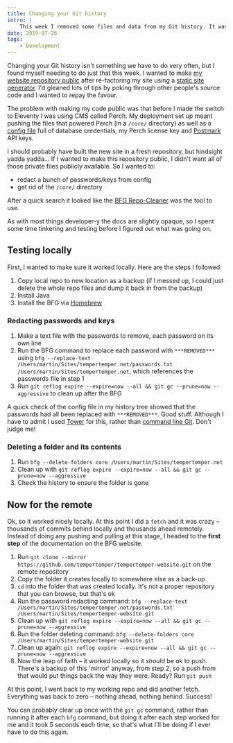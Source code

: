 ```yaml
---
title: Changing your Git history
intro: |
    This week I removed some files and data from my Git history. It was a bit of a learning curve, but here's how I did it, step by step.
date: 2019-07-26
tags:
    - Development
---
```


Changing your Git history isn't something we have to do very often, but I found myself needing to do just that this week. I wanted to make [my website repository public](https://github.com/tempertemper/tempertemper-website) after re-factoring my site using a [static site generator](https://www.11ty.io). I'd gleaned lots of tips by poking through other people's source code and I wanted to repay the favour.

The problem with making my code public was that before I made the switch to Eleventy I was using CMS called Perch. My deployment set up meant pushing the files that powered Perch (in a `/core/` directory) as well as a [config file](https://github.com/tempertemper/tempertemper-website/blob/4b7183f1b452c4d926539a0e5dbf2fd891350a50/web/cms/config/config.php) full of database credentials, my Perch license key and [Postmark](https://postmarkapp.com) API keys.

I should probably have built the new site in a fresh repository, but hindsight yadda yadda… If I wanted to make this repository public, I didn't want all of those private files publicly available. So I wanted to:

- redact a bunch of passwords/keys from config
- get rid of the `/core/` directory

After a quick search it looked like the [BFG Repo-Cleaner](https://rtyley.github.io/bfg-repo-cleaner/) was the tool to use.

As with most things developer-y the docs are slightly opaque, so I spent some time tinkering and testing before I figured out what was going on.


## Testing locally

First, I wanted to make sure it worked locally. Here are the steps I followed:

1. Copy local repo to new location as a backup (if I messed up, I could just delete the whole repo files and dump it back in from the backup)
2. Install Java
3. Install the BFG via [Homebrew](https://brew.sh)

### Redacting passwords and keys

1. Make a text file with the passwords to remove, each password on its own line
2. Run the BFG command to replace each password with `***REMOVED***` using `bfg --replace-text /Users/martin/Sites/tempertemper.net/passwords.txt /Users/martin/Sites/tempertemper.net`, which references the passwords file in step 1
3. Run `git reflog expire --expire=now --all && git gc --prune=now --aggressive` to clean up after the BFG

A quick check of the config file in my history tree showed that the passwords had all been replaced with `***REMOVED***`. Good stuff. Although I have to admit I used [Tower](https://www.git-tower.com/mac) for this, rather than [command line Git](/blog/getting-to-grips-with-git). Don't judge me!

### Deleting a folder and its contents

1. Run `bfg --delete-folders core /Users/martin/Sites/tempertemper.net`
2. Clean up with `git reflog expire --expire=now --all && git gc --prune=now --aggressive`
3. Check the history to ensure the folder is gone


## Now for the remote

Ok, so it worked nicely locally. At this point I did a `fetch` and it was crazy – thousands of commits behind locally and thousands ahead remotely. Instead of doing any pushing and pulling at this stage, I headed to the **first step** of the documentation on the BFG website.

1. Run `git clone --mirror https://github.com/tempertemper/tempertemper-website.git` on the remote repository
2. Copy the folder it creates locally to somewhere else as a back-up
3. `cd` into the folder that was created locally. It's not a proper repository that you can browse, but that's ok
4. Run the password redacting command: `bfg --replace-text /Users/martin/Sites/tempertemper.net/passwords.txt /Users/martin/Sites/tempertemper-website.git`
5. Clean up with `git reflog expire --expire=now --all && git gc --prune=now --aggressive`
6. Run the folder deleting command: `bfg --delete-folders core /Users/martin/Sites/tempertemper-website.git`
7. Clean up again: `git reflog expire --expire=now --all && git gc --prune=now --aggressive`
8. Now the leap of faith – it worked locally so it *should* be ok to push. There's a backup of this 'mirror' anyway, from step 2, so a push from that would put things back the way they were. Ready? Run `git push`

At this point, I went back to my working repo and did another fetch. Everything was back to zero – nothing ahead, nothing behind. Success!

You can probably clear up once with the `git gc` command, rather than running it after each `bfg` command, but doing it after each step worked for me and it took 5 seconds each time, so that's what I'll be doing if I ever have to do this again.
